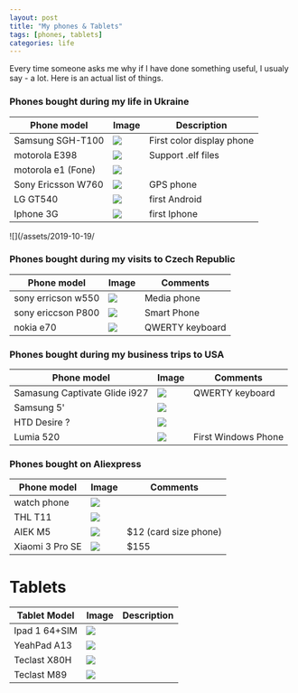```yaml
---
layout: post
title: "My phones & Tablets"
tags: [phones, tablets]
categories: life
---
```


Every time someone asks me why if I have done something useful, I usualy say - a lot. Here is an actual list of things.

### Phones bought during my life in Ukraine

| Phone model        | Image                                        | Description |
| ------------------ | -------------------------------------------- | -------- |
| Samsung SGH-T100   | ![](/assets/2019-10-19/samsung_sgh_t100.jpg) | First color display phone         |
| motorola E398      | ![](/assets/2019-10-19/motorola_e398.jpg)    | Support .elf files         |
| motorola e1 (Fone) | ![](/assets/2019-10-19/motorola_fone.jpg)    |          |
| Sony Ericsson W760 | ![](/assets/2019-10-19/sony_ericcson_w760.jpg)| GPS phone         |
| LG GT540           | ![](/assets/2019-10-19/lg_gt540.jpg)         | first Android         |
| Iphone 3G          | ![](/assets/2019-10-19/iphone_3g.jpg)        | first Iphone         |


![](/assets/2019-10-19/

### Phones bought during my visits to Czech Republic

| Phone model        | Image                                        | Comments |
| ------------------ | -------------------------------------------- | -------- |
| sony erricson w550 | ![](/assets/2019-10-19/se_550.jpg)           | Media phone         |
| sony ericcson P800 | ![](/assets/2019-10-19/se_p800.jpg)          | Smart Phone         |
| nokia e70          | ![](/assets/2019-10-19/nokia_e70.jpg)        | QWERTY keyboard         |


### Phones bought during my business trips to USA

| Phone model        | Image                                        | Comments |
| ------------------ | -------------------------------------------- | -------- |
| Samasung Captivate Glide i927 | ![](/assets/2019-10-19/samsung_i927.jpg)           | QWERTY keyboard         |
| Samsung 5'               | ![](/assets/2019-10-19/)          |          |
| HTD Desire ?             | ![](/assets/2019-10-19/)        |          |
| Lumia 520                | ![](/assets/2019-10-19/lumia_520.jpg)        | First Windows Phone         |

### Phones bought on Aliexpress
| Phone model        | Image                                        | Comments |
| ------------------ | -------------------------------------------- | -------- |
| watch phone        | ![](/assets/2019-10-19/)                     |          |
| THL T11            | ![](/assets/2019-10-19/thl_t11.jpg)          |          |
| AIEK M5            | ![](/assets/2019-10-19/aiek_m5.jpg)          | $12 (card size phone)       |
| Xiaomi 3 Pro SE    | ![](/assets/2019-10-19/xiaomi_3_pro_se.jpg)  | $155         |



# Tablets

| Tablet Model  | Image                                | Description                         |
| ------------- | ------------------------------------ | ----------------------------------- |
| Ipad 1 64+SIM | ![](/assets/2019-10-19/ipad1.jpg)             |                                     |
| YeahPad A13   | ![](/assets/2019-10-19/yeahpad.jpg)             |                                     |
| Teclast X80H  | ![](/assets/2019-10-19/teclast_x80h.jpg)             |                                     |
| Teclast M89   | ![](/assets/2019-10-19/teclast_m89.jpg    )             |                                     |
